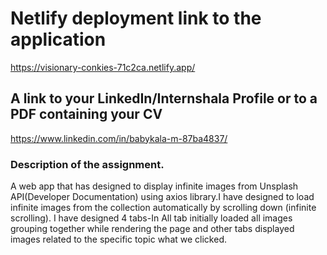 # Netlify deployment link to the application
https://visionary-conkies-71c2ca.netlify.app/


## A link to your LinkedIn/Internshala Profile or to a PDF containing your CV

https://www.linkedin.com/in/babykala-m-87ba4837/

### Description of the assignment.

A web app that has designed to display infinite images from Unsplash API(Developer Documentation) using axios library.I have designed to load infinite images from the collection automatically by scrolling down (infinite scrolling).
I have designed 4 tabs-In All tab initially loaded all images grouping together while rendering the page and other tabs displayed images related to the specific topic what we clicked.

